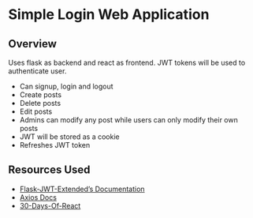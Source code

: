 # Simple Login Web Application

## Overview
Uses flask as backend and react as frontend. JWT tokens will be used to authenticate user.
- Can signup, login and logout
- Create posts
- Delete posts
- Edit posts
- Admins can modify any post while users can only modify their own posts
- JWT will be stored as a cookie
- Refreshes JWT token 

## Resources Used
- [Flask-JWT-Extended’s Documentation](https://flask-jwt-extended.readthedocs.io/en/stable/)
- [Axios Docs](https://axios-http.com/docs/intro)
- [30-Days-Of-React](https://github.com/Asabeneh/30-Days-Of-React/blob/master/01_Day_JavaScript_Refresher/01_javascript_refresher.md)